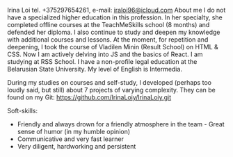Irina Loi
tel. +375297654261, e-mail: iraloi96@icloud.com
About me
I do not have a specialized higher education in this profession. In her specialty, she completed offline courses at the TeachMeSkills school (8 months) and defended her diploma. I also continue to study and deepen my knowledge with additional courses and lessons. At the moment, for repetition and deepening, I took the course of Vladilen Minin (Result School) on HTML & CSS.
Now I am actively delving into JS and the basics of React. I am studying at RSS School.
I have a non-profile legal education at the Belarusian State University.
My level of English is Intermedia.
 
During my studies on courses and self-study, I developed (perhaps too loudly said, but still) about 7 projects of varying complexity. They can be found on my Git: https://github.com/IrinaLoiy/IrinaLoiy.git

Soft-skills:
- Friendly and always drown for a friendly atmosphere in the team - Great sense of humor (in my humble opinion)
- Communicative and very fast learner
- Very diligent, hardworking and persistent